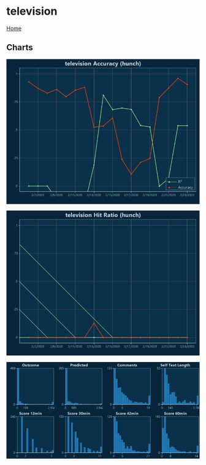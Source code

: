 # television

[Home](../index.md)

## Charts

![television R² (hunch)](../images/hunch_television_Accuracy.png "television R² (hunch)")

![television Hit Ratio (hunch)](../images/hunch_television_HitRatio.png "television Hit Ratio (hunch)")

![television Distributions (hunch)](../images/hunch_television_Distributions.png "television Distributions (hunch)")


